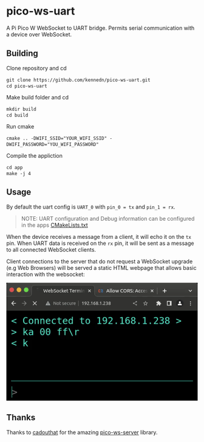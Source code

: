 # pico-ws-uart

A Pi Pico W WebSocket to UART bridge. Permits serial communication with a device over WebSocket.

## Building

Clone repository and cd
```shell
git clone https://github.com/kennedn/pico-ws-uart.git
cd pico-ws-uart
```

Make build folder and cd
```shell
mkdir build
cd build
```

Run cmake
```shell
cmake .. -DWIFI_SSID="YOUR_WIFI_SSID" -DWIFI_PASSWORD="YOU_WIFI_PASSWORD"
```

Compile the appliction
```shell
cd app
make -j 4
```

## Usage

By default the uart config is `UART_0` with `pin_0 = tx` and `pin_1 = rx`.

> NOTE: UART configuration and Debug information can be configured in the apps [CMakeLists.txt](./app/CMakeLists.txt)

When the device receives a message from a client, it will echo it on the `tx` pin. When UART data is received on the `rx` pin, it will be sent as a message to all connected WebSocket clients.

Client connections to the server that do not request a WebSocket upgrade (e.g Web Browsers) will be served a static HTML webpage that allows basic interaction with the websocket:

![](./media/static-http-example.gif)

## Thanks

Thanks to [cadouthat](https://github.com/cadouthat) for the amazing [pico-ws-server](https://github.com/cadouthat/pico-ws-server) library.